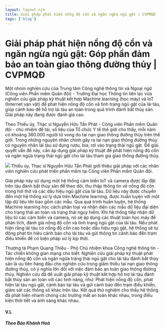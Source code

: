 ```yaml
---
layout: layout.njk
title: Giải pháp phát hiện nồng độ cồn và ngăn ngừa ngủ gật | CVPMQĐ
tags: ['blog']
---
```


# Giải pháp phát hiện nồng độ cồn và ngăn ngừa ngủ gật: Góp phần đảm bảo an toàn giao thông đường thủy | CVPMQĐ

Một nhóm nghiên cứu của Trung tâm Công nghệ thông tin và Ngoại ngữ (Công viên Phần mềm Quân đội) - Trường Đại học Thông tin liên lạc vừa nghiên cứu giải pháp kỹ thuật kết hợp Machine learning (học máy) và IoT (Internet vạn vật) để phát hiện nồng độ cồn và tình trạng ngủ gật của lái tàu, giúp cảnh báo để hỗ trợ lái tàu an toàn trong quá trình đánh bắt thủy sản. Giải pháp này đang được đánh giá cao.

Theo Thiếu úy, Thạc sĩ Nguyễn Hữu Tấn Phát - Công viên Phần mềm Quân đội - chủ nhiệm đề tài, số liệu của Tổ chức Y tế thế giới cho thấy, mỗi năm có khoảng 360.000 người tử vong do tai nạn giao thông đường thủy trên thế giới. Trong những nguyên nhân chính gây ra tai nạn giao thông đường thủy có nguyên nhân lái tàu sử dụng rượu, bia; rơi vào trạng thái ngủ gật. Để giải quyết vấn đề này, cần áp dụng giải pháp kỹ thuật để phát hiện nồng độ cồn và ngăn ngừa trạng thái ngủ gật cho lái tàu tham gia giao thông đường thủy.

[![](https://baokhanhhoa.vn/file/e7837c02857c8ca30185a8c39b582c03/062023/nhtp_20230606061402.jpg)](https://baokhanhhoa.vn/file/e7837c02857c8ca30185a8c39b582c03/062023/nhtp_20230606061402.jpg)
Thiếu úy, Thạc sĩ Nguyễn Hữu Tấn Phát giới thiệu giải pháp với các nhân viên nghiên cứu phát triển phần mềm tại Công viên Phần mềm Quân đội.

Giải pháp này sử dụng một hệ thống cảm biến IoT và camera được lắp đặt trên tàu đánh bắt thủy sản để theo dõi, thu thập thông tin về nồng độ cồn trong hơi thở và các dấu hiệu ngủ gật của lái tàu. Dữ liệu này được chuyển đến một hệ thống xử lý dựa trên Machine learning, được huấn luyện với một tập dữ liệu lớn bao gồm các mẫu. Qua quá trình huấn luyện, hệ thống Machine learning học cách phân loại và nhận diện các mẫu dữ liệu đại diện cho trạng thái an toàn và trạng thái nguy hiểm. Khi hệ thống tiếp nhận dữ liệu từ các cảm biến và camera, nó sẽ áp dụng các thuật toán học máy để phân tích, đánh giá nồng độ cồn và tình trạng ngủ gật của lái tàu. Nếu phát hiện rằng lái tàu có nồng độ cồn cao hoặc dấu hiệu ngủ gật, hệ thống sẽ tự động phát tín hiệu cảnh báo cho lái tàu và gửi thông tin cảnh báo đến trạm điều khiển để có biện pháp xử lý kịp thời.

Thượng tá Phạm Quang Thiệu - Phó Chủ nhiệm khoa Công nghệ thông tin - Tác chiến không gian mạng cho biết: Nghiên cứu giải pháp kỹ thuật phát hiện nồng độ cồn và ngăn ngừa trạng thái ngủ gật cho lái tàu đánh bắt thủy sản là ưu tiên hàng đầu cho nghiên cứu trong giảm thiểu tai nạn giao thông đường thủy, có ý nghĩa lớn đối với việc đảm bảo an toàn giao thông đường thủy. Nghiên cứu đã đề xuất giải pháp kỹ thuật kết hợp hỗ trợ lái tàu đánh bắt thủy sản an toàn với các tính năng, như: Phát hiện nồng độ cồn, phát hiện lái tàu ngủ gật, cảnh báo tại tàu và gửi cảnh báo đến trạm điều khiển, giám sát các thông số khác trên tàu. Kết quả thử nghiệm cho thấy hệ thống đã phát hiện nhanh chóng các trường mất an toàn khác nhau, trong điều kiện thời tiết và ánh sáng khác nhau.

#### V.L

**_Theo Báo Khánh Hoà_**
